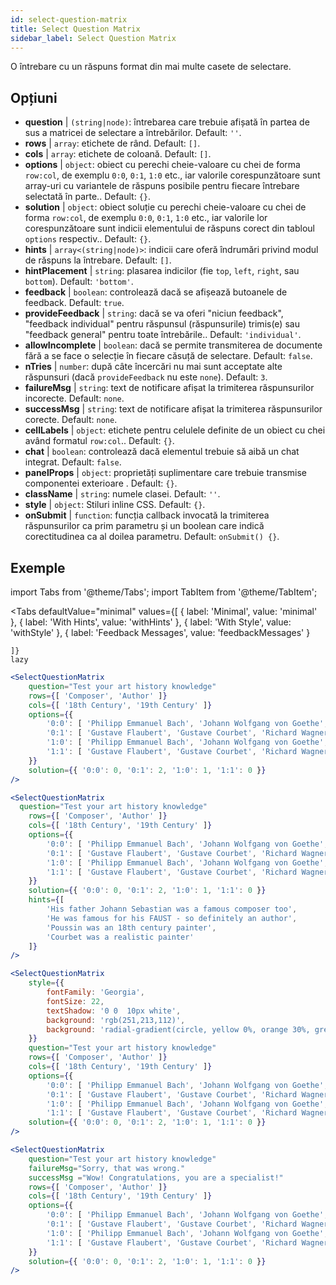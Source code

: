 ```yaml
---
id: select-question-matrix
title: Select Question Matrix
sidebar_label: Select Question Matrix
---
```


O întrebare cu un răspuns format din mai multe casete de selectare.

## Opțiuni

* __question__ | `(string|node)`: întrebarea care trebuie afișată în partea de sus a matricei de selectare a întrebărilor. Default: `''`.
* __rows__ | `array`: etichete de rând. Default: `[]`.
* __cols__ | `array`: etichete de coloană. Default: `[]`.
* __options__ | `object`: obiect cu perechi cheie-valoare cu chei de forma `row:col`, de exemplu `0:0`, `0:1`, `1:0` etc., iar valorile corespunzătoare sunt array-uri cu variantele de răspuns posibile pentru fiecare întrebare selectată în parte.. Default: `{}`.
* __solution__ | `object`: obiect soluție cu perechi cheie-valoare cu chei de forma `row:col`, de exemplu `0:0`, `0:1`, `1:0` etc., iar valorile lor corespunzătoare sunt indicii elementului de răspuns corect din tabloul `options` respectiv.. Default: `{}`.
* __hints__ | `array<(string|node)>`: indicii care oferă îndrumări privind modul de răspuns la întrebare. Default: `[]`.
* __hintPlacement__ | `string`: plasarea indicilor (fie `top`, `left`, `right`, sau `bottom`). Default: `'bottom'`.
* __feedback__ | `boolean`: controlează dacă se afișează butoanele de feedback. Default: `true`.
* __provideFeedback__ | `string`: dacă se va oferi "niciun feedback", "feedback individual" pentru răspunsul (răspunsurile) trimis(e) sau "feedback general" pentru toate întrebările.. Default: `'individual'`.
* __allowIncomplete__ | `boolean`: dacă se permite transmiterea de documente fără a se face o selecție în fiecare căsuță de selectare. Default: `false`.
* __nTries__ | `number`: după câte încercări nu mai sunt acceptate alte răspunsuri (dacă `provideFeedback` nu este `none`). Default: `3`.
* __failureMsg__ | `string`: text de notificare afișat la trimiterea răspunsurilor incorecte. Default: `none`.
* __successMsg__ | `string`: text de notificare afișat la trimiterea răspunsurilor corecte. Default: `none`.
* __cellLabels__ | `object`: etichete pentru celulele definite de un obiect cu chei având formatul `row:col`.. Default: `{}`.
* __chat__ | `boolean`: controlează dacă elementul trebuie să aibă un chat integrat. Default: `false`.
* __panelProps__ | `object`: proprietăți suplimentare care trebuie transmise componentei exterioare <Panel /> . Default: `{}`.
* __className__ | `string`: numele clasei. Default: `''`.
* __style__ | `object`: Stiluri inline CSS. Default: `{}`.
* __onSubmit__ | `function`: funcția callback invocată la trimiterea răspunsurilor ca prim parametru și un boolean care indică corectitudinea ca al doilea parametru. Default: `onSubmit() {}`.


## Exemple


import Tabs from '@theme/Tabs';
import TabItem from '@theme/TabItem';

<Tabs
    defaultValue="minimal"
    values={[
        { label: 'Minimal', value: 'minimal' },
        { label: 'With Hints', value: 'withHints' },
        { label: 'With Style', value: 'withStyle' },
        { label: 'Feedback Messages', value: 'feedbackMessages' }
        
    ]}
    lazy
>

<TabItem value="minimal">

```jsx live
<SelectQuestionMatrix
    question="Test your art history knowledge"
    rows={[ 'Composer', 'Author' ]} 
    cols={[ '18th Century', '19th Century' ]} 
    options={{ 
        '0:0': [ 'Philipp Emmanuel Bach', 'Johann Wolfgang von Goethe', 'Nicolas Poussin'], 
        '0:1': [ 'Gustave Flaubert', 'Gustave Courbet', 'Richard Wagner'] ,
        '1:0': [ 'Philipp Emmanuel Bach', 'Johann Wolfgang von Goethe', 'Nicolas Poussin'],
        '1:1': [ 'Gustave Flaubert', 'Gustave Courbet', 'Richard Wagner'] 
    }} 
    solution={{ '0:0': 0, '0:1': 2, '1:0': 1, '1:1': 0 }}
/>
```
</TabItem>

<TabItem value="withHints">

```jsx live
<SelectQuestionMatrix
  question="Test your art history knowledge"
    rows={[ 'Composer', 'Author' ]} 
    cols={[ '18th Century', '19th Century' ]} 
    options={{ 
        '0:0': [ 'Philipp Emmanuel Bach', 'Johann Wolfgang von Goethe', 'Nicolas Poussin'], 
        '0:1': [ 'Gustave Flaubert', 'Gustave Courbet', 'Richard Wagner'] ,
        '1:0': [ 'Philipp Emmanuel Bach', 'Johann Wolfgang von Goethe', 'Nicolas Poussin'],
        '1:1': [ 'Gustave Flaubert', 'Gustave Courbet', 'Richard Wagner'] 
    }} 
    solution={{ '0:0': 0, '0:1': 2, '1:0': 1, '1:1': 0 }}
    hints={[
        'His father Johann Sebastian was a famous composer too',
        'He was famous for his FAUST - so definitely an author',
        'Poussin was an 18th century painter',
        'Courbet was a realistic painter'
    ]}
/>
```
</TabItem>

<TabItem value="withStyle">

```jsx live
<SelectQuestionMatrix
    style={{ 
        fontFamily: 'Georgia',
        fontSize: 22, 
        textShadow: '0 0  10px white',
        background: 'rgb(251,213,112)',
        background: 'radial-gradient(circle, yellow 0%, orange 30%, green 100%)'
    }}
    question="Test your art history knowledge"
    rows={[ 'Composer', 'Author' ]} 
    cols={[ '18th Century', '19th Century' ]} 
    options={{ 
        '0:0': [ 'Philipp Emmanuel Bach', 'Johann Wolfgang von Goethe', 'Nicolas Poussin'], 
        '0:1': [ 'Gustave Flaubert', 'Gustave Courbet', 'Richard Wagner'] ,
        '1:0': [ 'Philipp Emmanuel Bach', 'Johann Wolfgang von Goethe', 'Nicolas Poussin'],
        '1:1': [ 'Gustave Flaubert', 'Gustave Courbet', 'Richard Wagner'] }} 
    solution={{ '0:0': 0, '0:1': 2, '1:0': 1, '1:1': 0 }}
/>
```
</TabItem>


<TabItem value="feedbackMessages">

```jsx live
<SelectQuestionMatrix
    question="Test your art history knowledge"
    failureMsg="Sorry, that was wrong." 
    successMsg ="Wow! Congratulations, you are a specialist!"
    rows={[ 'Composer', 'Author' ]} 
    cols={[ '18th Century', '19th Century' ]} 
    options={{ 
        '0:0': [ 'Philipp Emmanuel Bach', 'Johann Wolfgang von Goethe', 'Nicolas Poussin'], 
        '0:1': [ 'Gustave Flaubert', 'Gustave Courbet', 'Richard Wagner'] ,
        '1:0': [ 'Philipp Emmanuel Bach', 'Johann Wolfgang von Goethe', 'Nicolas Poussin'],
        '1:1': [ 'Gustave Flaubert', 'Gustave Courbet', 'Richard Wagner'] 
    }} 
    solution={{ '0:0': 0, '0:1': 2, '1:0': 1, '1:1': 0 }}
/>
```

</TabItem>

</Tabs>

